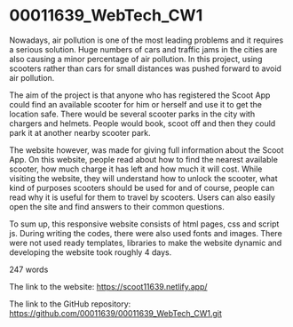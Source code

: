 # 00011639_WebTech_CW1

Nowadays, air pollution is one of the most leading problems and it requires a serious solution. Huge numbers of cars and traffic jams in the cities are also causing a minor percentage of air pollution. In this project, using scooters rather than cars for small distances was pushed forward to avoid air pollution.

The aim of the project is that anyone who has registered the Scoot App could find an available scooter for him or herself and use it to get the location safe. There would be several scooter parks in the city with chargers and helmets. People would book, scoot off and then they could park it at another nearby scooter park.

The website however, was made for giving full information about the Scoot App. On this website, people read about how to find the nearest available scooter, how much charge it has left and how much it will cost. While visiting the website, they will understand how to unlock the scooter, what kind of purposes scooters should be used for and of course, people can read why it is useful for them to travel by scooters. Users can also easily open the site and find answers to their common questions.

To sum up, this responsive website consists of html pages, css and script js. During writing the codes, there were also used fonts and images. There were not used ready templates, libraries to make the website dynamic and developing the website took roughly 4 days.

247 words

The link to the website: https://scoot11639.netlify.app/

The link to the GitHub repository: https://github.com/00011639/00011639_WebTech_CW1.git 